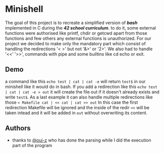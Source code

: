 # Minishell

The goal of this project is to recreate a simplified version of ***bash*** implemented in C during the ***42 school curriculum***. to do it, some external functions were authorised like printf, chdir or getcwd apart from those functions and few others any external functions is unauthorized. For our project we decided to make only the mandatory part which consist of handling the redirections '< >' but not '&>' or '2>'. We also had to handle '<<' '>>', commands with pipe and some builtins like cd echo or exit.


## Demo

a command like this `echo test | cat | cat -e` will return `test$` in our minishell like it would do in bash. If you add a redirection like this `echo test | cat | cat -e > out` it will create the file out if it doesn't already exists and write `test$`. As a last example it can also handle multiple redirections like those `< Makefile cat | << cat | cat >> out` In this case the first redirection Makefile will be ignored and the inside of the redir `<<` will be taken intead and it will be added in `out` without overwriting its content.


## Authors

- thanks to [@oui-z](https://www.github.com/oui-z) who has done the parsing while I did the execution part of the program
